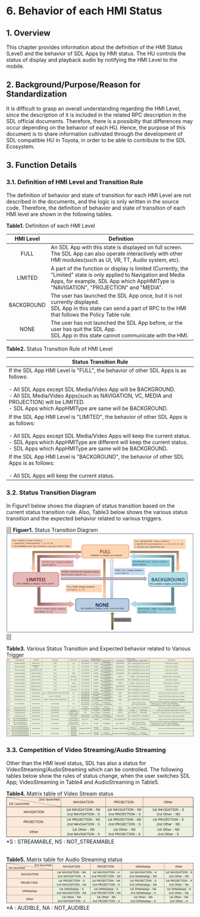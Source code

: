 # 6. Behavior of each HMI Status

## 1. Overview
This chapter provides information about the definition of the HMI Status (Level) and the behavior of SDL Apps by HMI status.
The HU controls the status of display and playback audio by notifying the HMI Level to the mobile.

## 2. Background/Purpose/Reason for Standardization
It is difficult to grasp an overall understanding regarding the HMI Level, since the description of it is included in the related RPC description in the SDL official documents.
Therefore, there is a possibilty that differences may occur depending on the behavior of each HU.
Hence, the purpose of this document is to share information cultivated through the development of SDL compatible HU in Toyota, in order to be able to contribute to the SDL Ecosystem.

## 3. Function Details
### 3.1. Definition of HMI Level and Transition Rule
The definition of behavior and state of transition for each HMI Level are not described in the documents, and the logic is only written in the source code.
Therefore, the definition of behavior and state of transition of each HMI level are shown in the following tables.

**Table1.** Definition of each HMI Level

|<div align="center"> HMI Level </div>|<div align="center"> Definition </div>|
|:---:|:---|
|<div align="center"> FULL </div>|<div align="left">An SDL App with this state is displayed on full screen.<br>The SDL App can also operate interactively with other HMI modules(such as UI, VR, TT, Audio system, etc). </div>|
|<div align="center"> LIMITED </div>|<div align="left">A part of the function or display is limited (Currently, the "Limited" state is only applied to Navigation and Media Apps, for example, SDL App which AppHMIType is "NAVIGATION", "PROJECTION" and "MEDIA". </div>|
|<div align="center"> BACKGROUND </div>|<div align="left">The user has launched the SDL App once, but it is not currently displayed.<br>SDL App in this state can send a part of RPC to the HMI that follows the Policy Table rule. </div>|
|<div align="center"> NONE </div>|<div align="left">The user has not launched the SDL App before, or the user has quit the SDL App.<br>SDL App in this state cannot communicate with the HMI. </div>|

**Table2.** Status Transition Rule of HMI Level

|<div align="center"> Status Transition Rule </div>|
|:---|
|<div align="left"> If the SDL App HMI Level is "FULL", the behavior of other SDL Apps is as follows:<br><br> - All SDL Apps except SDL Media/Video App will be BACKGROUND.<br> - All SDL Media/Video Apps(such as NAVIGATION, VC, MEDIA and PROJECTION) will be LIMITED.<br> - SDL Apps which AppHMIType are same will be BACKGROUND.<br></div>|
|<div align="left"> If the SDL App HMI Level is "LIMITED", the behavior of other SDL Apps is as follows:<br><br> - All SDL Apps except SDL Media/Video Apps will keep the current status.<br> - SDL Apps which AppHMIType are different will keep the current status.<br> - SDL Apps which AppHMIType are same will be BACKGROUND.<br></div>|
|<div align="left"> If the SDL App HMI Level is "BACKGROUND", the behavior of other SDL Apps is as follows:<br><br> - All SDL Apps will keep the current status.<br></div>|

### 3.2. Status Transition Diagram
In Figure1 below shows the diagram of status transition based on the current status transition rule.
Also, Table3 below shows the various status transition and the expected behavior related to various triggers.

|||
**Figuer1.** Status Transition Diagram
![figuer1_status_transition_diagram.png](./assets/figuer1_status_transition_diagram.png)
|||

**Table3.** Various Status Transition and Expected behavior related to Various Trigger
![table3_various_status_transition_and_expected_behavior_related_to_various_trigger.png](./assets/table3_various_status_transition_and_expected_behavior_related_to_various_trigger.png)

###  3.3. Competition of Video Streaming/Audio Streaming
Other than the HMI level status, SDL has also a status for VideoStreaming/AudioStreaming which can be controlled.
The following tables below show the rules of status change, when the user switches SDL App; VideoStreaming in Table4 and AudioStreaming in Table5.

**Table4.** Matrix table of Video Stream status
![table4_matrix_table_of_video_stream.png](./assets/table4_matrix_table_of_video_stream.png)
*S : STREAMABLE, NS : NOT_STREAMABLE<br><br>

**Table5.** Matrix table for Audio Streaming status
![table5_matrix_table_of_audio_stream.png](./assets/table5_matrix_table_of_audio_stream.png)
*A : AUDIBLE, NA : NOT_AUDIBLE

